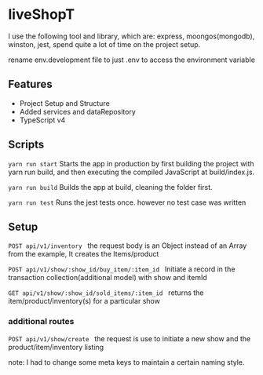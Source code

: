 # liveShopT

I use the following tool and library, which are: express, moongos(mongodb), winston, jest, spend quite a lot of time on the project setup.

rename env.development file to just .env to access the environment variable

## Features
 - Project Setup and Structure
 - Added services and dataRepository
 - TypeScript v4

## Scripts

```yarn run start```
Starts the app in production by first building the project with yarn run build, and then executing the compiled JavaScript at build/index.js.

```yarn run build```
Builds the app at build, cleaning the folder first.

```yarn run test```
Runs the jest tests once. however no test case was written 

## Setup

 ```POST api/v1/inventory ```
    the request body is an Object instead of an Array from the example, It creates the Items/product

 ```POST api/v1/show/:show_id/buy_item/:item_id ```
    Initiate a record in the transaction collection(additional model) with show and itemId

 ```GET api/v1/show/:show_id/sold_items/:item_id ```
    returns the item/product/inventory(s) for a particular show

### additional routes
 ```POST api/v1/show/create ```
   the request is use to initiate a new show and the product/item/inventory listing

note: I had to change some meta keys to maintain a certain naming style.